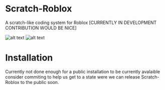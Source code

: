 # Scratch-Roblox
A scratch-like coding system for Roblox [CURRENTLY IN DEVELOPMENT CONTRIBUTION WOULD BE NICE]






![alt text](https://i.imgur.com/8oRMjkw.png)
![alt text](https://i.imgur.com/hU17llL.png)

# Installation
Currently not done enough for a public installation to be currently avalaible consider commiting to help us get to a state were we can release Scratch-Roblox to the public soon.



